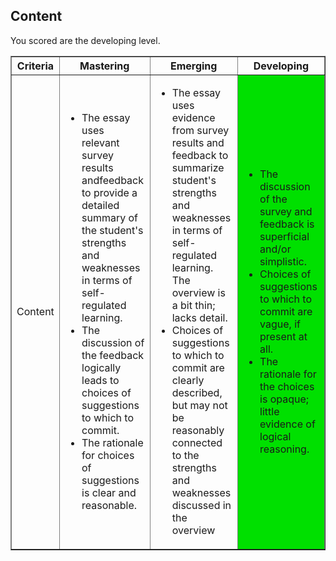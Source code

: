 ## Content

You scored are the developing level.

<table border="1">
<tr><th width="10%">Criteria</th><th width="30%">Mastering</th><th width="30%">Emerging</th><th width="30%">Developing</th></tr>

<tr>
<td>Content</td>
<td><ul>
<li>The essay uses relevant survey results andfeedback to provide a detailed summary of the student's strengths and weaknesses in terms of self-regulated learning.</li>
<li>The discussion of the feedback logically leads to choices of suggestions to which to commit.</li>
<li>The rationale for choices of suggestions is clear and reasonable.</li>
</ul></td><td><ul>
<li>The essay uses evidence from survey results and feedback to summarize student's strengths and weaknesses in terms of self-regulated learning. The overview is a bit thin; lacks detail.</li>
<li>Choices of suggestions to which to commit are clearly described, but may not be reasonably connected to the strengths and weaknesses discussed in the overview</li>
</ul></td><td bgcolor='ligthyellow'><ul>
<li>The discussion of the survey and feedback is superficial and/or simplistic.</li>
<li>Choices of suggestions to which to commit are vague, if present at all. </li>
<li>The rationale for the choices is opaque; little evidence of logical reasoning.</li>
</ul></td></tr>

</table>
